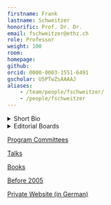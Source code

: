 ```yaml
---
firstname: Frank
lastname: Schweitzer
honorific: Prof. Dr. Dr.
email: fschweitzer@ethz.ch
role: Professor
weight: 100
room:
homepage:
github:
orcid: 0000-0003-1551-6491
gscholar: U5PTwZsAAAAJ
aliases:
    - /team/people/fschweitzer/
    - /people/fschweitzer
---
```


<details>
  <summary>Short Bio</summary>

Frank Schweitzer has been Full Professor for Systems Design at ETH Zurich since 2004. He is also associated member of the Department of Physics at the ETH Zurich.

Frank Schweitzer received his first Ph.D. (Dr. rer. nat.) in theoretical physics at the age of 26, and his second Ph.D. (Dr. phil.) in philosophy of science at the age of 29, he further earned a habilitation/Venia Legendi in Physics. In his professional career, he worked for different research institutions (Max-Planck Institute for the Physics of Complex Systems, Dresden, Fraunhofer Institute for Autonomous Intelligent Systems, Sankt Augustin) and universities (Humboldt University Berlin, Cornell University Ithaca NY, Emory University, Atlanta GA).

The research of Frank Schweitzer focuses on applications of complex systems theory in the dynamics of social and economic organizations.  He is interested in phenomena as diverse as user interaction in online social networks, collective decisions in animal groups, failure cascades and systemic risk in economic networks, and the rise and fall of collaborations in socio-technical systems. His methodological approach can be best described as data-driven modeling, i.e., it combines the insights from big data analysis with the power of agent-based computer simulations and the strength of rigorous mathematical models.

Frank Schweitzer is a founding **member** of the *ETH Risk Center* and Editor-in-Chief of ACS - Advances in Complex Systems (ongoing) and EPJ Data Science (until end of 2017).

</details>


<details>
  <summary>Editorial Boards</summary>

- [EPJ Data Science](http://www.epjdatascience.com/ "EPJ Data Science")
    Springer Open
    Editor-in-Chief, 2013 -
- [The European Physical Journal B: Condensed Matter and Complex Systems](http://epjb.edpsciences.org/)
    EPJ Sciences Les Ulis Cedex A
    Editor, 2006 - 2007
    Editor-in-Chief (Complex Systems), 2007 - 2012
    External Advisors, 2012 -
- [ACS - Advances in Complex Systems](http://www.worldscinet.com/acs/acs.shtml)
    World Scientific Singapore
    Editor, 1998 -
    Editor-in-Chief, 2007 -
- [Journal of Economic Interaction and Coordination](http://www.springer.com/west/home/economics?SGWID=4-165-70-52577468-0)
    Springer Berlin Heidelberg
    Editor, 2005 -
- [International Journal of Modern Physics C](http://www.worldscinet.com/ijmpc/ijmpc.shtml)
    World Scientific Singapore
    Associate Editor, 2005 -
- [Springer Complexity](http://www.springer.com/physics/complexity?SGWID=0-40619-6-632010-0)
    Springer Berlin Heidelberg
    Editorial and Programme Advisory Board, 2006 -
- [Springer Series in Synergetics](http://www.springer.com/series/712?detailsPage=editorialBoard)
    Springer Berlin Heidelberg
    Editorial and Programme Advisory Board, 2004-
- [Selbstorganisation](http://intern.sg.ethz.ch/fschweitzer/until2005/jaso-edit.html)
    Jahrbuch für Komplexität in den Natur-, Sozial- und Geisteswissenschaften
    Duncker & Humblot Berlin
    Wissenschaftlicher Beirat, 1990 - 2000
</details>


<!-- <details>
<summary>Advisory Boards</summary>

- [Institute for Scientific Interchange, Torino, Italy](http://www.isi.it/main.php?liv1=about&liv2=who&liv3=scientific_advisory_board)
    Scientific Advisory Board, 2010-2013
- [Society for Economic Science with Heterogeneous Interacting Agents](http://www.es-hia.org/contents1/TheCouncilOfTheSociety.htm)
    Council, 2006-
- [German Physical Society (DPG)](http://www.dpg-physik.de/)
    Council, 2006-2009
- [CABDyN Complexity Centre, Oxford University, UK](http://www.cabdyn.ox.ac.uk/complexity_managementstructure.asp)
    International Advisory Board, 2005-
</details>

-->

[Program Committees](pc/)


<!--
<details>
<summary>Participation in Committees</summary>

- Studienkommission
- Berufungskommission
- Informatikkommission

</details>
-->

[Talks](talks/)


[Books](books/)


[Before 2005](until2005/)

[Private Website (in German)](https://www.simply-complex.net)
